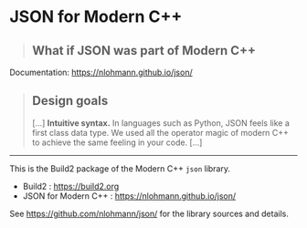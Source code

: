 JSON for Modern C++
===================

> ## What if JSON was part of Modern C++

Documentation: https://nlohmann.github.io/json/
>
> ## Design goals
>
> [...] **Intuitive syntax.** In languages such as Python, JSON feels like a first class data type. We used all the operator magic of modern C++ to achieve the same feeling in your code. [...]
>

-----

This is the Build2 package of the Modern C++ `json` library.

 - Build2 : https://build2.org
 - JSON for Modern C++ : https://nlohmann.github.io/json/

See https://github.com/nlohmann/json/ for the library sources and details.
